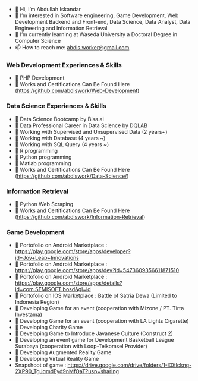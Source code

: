 - 👋 Hi, I’m Abdullah Iskandar
- 👀 I’m interested in Software engineering, Game Development, Web Development Backend and Front-end, Data Science, Data Analyst, Data Engineering and Information Retrieval
- 🌱 I’m currently learning at Waseda University a Doctoral Degree in Computer Science
- 📫 How to reach me: abdis.worker@gmail.com

###  Web Development Experiences & Skills
- 💼 PHP Development
- 👀 Works and Certifications Can Be Found Here (https://github.com/abdiswork/Web-Development)

###  Data Science Experiences & Skills
- 💼 Data Science Bootcamp by Bisa.ai
- 💼 Data Professional Career in Data Science by DQLAB
- 💼 Working with Supervised and Unsupervised Data (2 years~)
- 💼 Working with Database (4 years ~)
- 💼 Working with SQL Query (4 years ~)
- 📖 R programming
- 📖 Python programming
- 📖 Matlab programming
- 👀 Works and Certifications Can Be Found Here (https://github.com/abdiswork/Data-Science/) 

###  Information Retrieval
- 💼 Python Web Scraping
- 👀 Works and Certifications Can Be Found Here (https://github.com/abdiswork/Information-Retrieval)


###  Game Development
- 💼 Portofolio on Android Marketplace : https://play.google.com/store/apps/developer?id=Joy+Leap+Innovations
- 💼 Portofolio on Android Marketplace : https://play.google.com/store/apps/dev?id=5473609356611871510
- 💼 Portofolio on Android Marketplace : https://play.google.com/store/apps/details?id=com.SEMISOFT.bosd&gl=id
- 💼 Portofolio on IOS Marketplace : Battle of Satria Dewa (Limited to Indonesia Region)
- 💼 Developing Game for an event (cooperation with Mizone / PT. Tirta Investama)
- 💼 Developing Game for an event (cooperation with LA Lights Cigarette)
- 💼 Developing Charity Game
- 💼 Developing Game to Introduce Javanese Culture (Construct 2)
- 💼 Developing an event game for Development Basketball League Surabaya (cooperation with Loop-Telkomsel Provider)
- 💼 Developing Augmented Reality Game
- 💼 Developing Virtual Reality Game
- Snapshoot of game : https://drive.google.com/drive/folders/1-X0tlcknq-2XP90_TgJqmdEyd9nMfOaT?usp=sharing

<!--- Thank You --->
